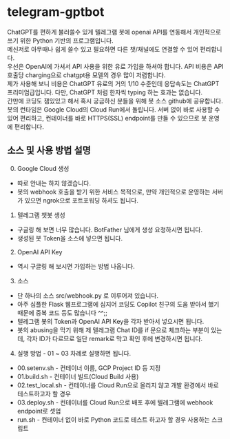 # telegram-gptbot

ChatGPT를 편하게 불러쓸수 있게 텔레그램 봇에 openai API를 연동해서 개인적으로 쓰기 위한 Python 기반의 프로그램입니다.\
메신저로 아무때나 쉽게 쓸수 있고 필요하면 다른 챗/채널에도 연결할 수 있어 편리합니다.\
우선은 OpenAI에 가셔서 API 사용을 위한 유료 가입을 하셔야 합니다. API 비용은 API 호출당 charging으로 chatgpt용 모델의 경우 많이 저렴합니다.\
제가 사용해 보니 비용은 ChatGPT 유료의 거의 1/10 수준인데 응답속도는 ChatGPT 프리미엄급입니다. 다만, ChatGPT 처럼 한자씩 typing 하는 효과는 없습니다.\
간만에 코딩도 잼있있고 해서 혹시 궁금하신 분들을 위해 봇 소스 github에 공유합니다.\
봇의 런타임은 Google Cloud의 Cloud Run에서 돌립니다. 서버 없이 바로 사용할 수 있어 편리하고, 컨테이너를 바로 HTTPS(SSL) endpoint를 만들 수 있으므로 봇 운영에 편리합니다.

## 소스 및 사용 방법 설명

0. Google Cloud 생성
* 따로 안내는 하지 않겠습니다.
* 봇의 webhook 호출을 받기 위한 서비스 목적으로, 만약 개인적으로 운영하는 서버가 있으면 ngrok으로 포트포워딩 하셔도 됩니다.

1. 텔레그램 챗봇 생성
* 구글링 해 보면 너무 많습니다. BotFather 님에게 생성 요청하시면 됩니다.
* 생성된 봇 Token을 소스에 넣으면 됩니다.

2. OpenAI API Key
* 역시 구글링 해 보시면 가입하는 방법 나옵니다.

3. 소스
* 단 하나의 소스 src/webhook.py 로 이루어져 있습니다.
* 아주 심플한 Flask 웹프로그램에 심지어 코딩도 Copilot 친구의 도움 받아서 했기 때문에 중복 코드 등도 많습니다 ^^;;
* 텔레그램 봇의 Token과 OpenAI API Key을 각자 받아서 넣으시면 됩니다.
* 봇의 abusing을 막기 위해 제 텔레그램 Chat ID를 if 문으로 체크하는 부분이 있는데, 각자 ID가 다르므로 일단 remark로 막고 확인 후에 변경하시면 됩니다.

4. 실행 방법 - 01 ~ 03 차례로 실행하면 됩니다.
* 00.setenv.sh - 컨테이너 이름, GCP Project ID 등 지정
* 01.build.sh - 컨테이너 빌드(Cloud Build 사용)
* 02.test_local.sh - 컨테이너를 Cloud Run으로 올리지 않고 개발 환경에서 바로 테스트하고자 할 경우
* 03.deploy.sh - 컨테이너를 Cloud Run으로 배포 후에 텔레그램에 webhook endpoint로 셋업
* run.sh  - 컨테이너 없이 바로 Python 코드로 테스트 하고자 할 경우 사용하는 스크립트
